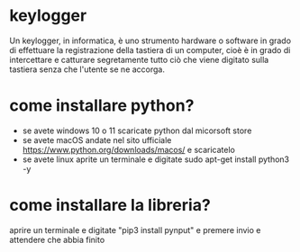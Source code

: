 # keylogger
Un keylogger, in informatica, è uno strumento hardware o software in grado di effettuare la registrazione della tastiera di un computer, cioè è in grado di intercettare e catturare segretamente tutto ciò che viene digitato sulla tastiera senza che l'utente se ne accorga.

# come installare python?
- se avete windows 10 o 11 scaricate python dal micorsoft store
- se avete macOS andate nel sito ufficiale https://www.python.org/downloads/macos/ e scaricatelo
- se avete linux aprite un terminale e digitate sudo apt-get install python3 -y
 
# come installare la libreria?
aprire un terminale e digitate 
"pip3 install pynput" e premere invio e attendere che abbia finito

